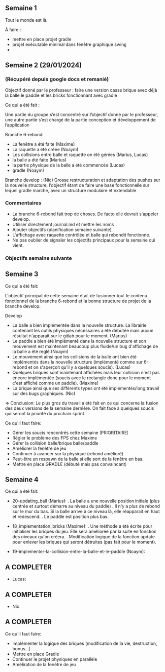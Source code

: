 ## Semaine 1

Tout le monde est là.

À faire :

- mettre en place projet gradle
- projet exécutable minimal dans fenêtre graphique swing
- 

## Semaine 2 (29/01/2024)

### (Récupéré depuis google docs et remanié)

Objectif donné par le professeur : faire une version casse brique avec déjà la balle le paddle et les bricks fonctionnant avec gradle

Ce qui a été fait : 

Une partie du groupe s’est concentré sur l’objectif donné par le professeur,
une autre partie s’est chargé de la partie conception et développement de l’application

Branche 6-rebond

- La fenêtre a été faite (Maxime)
- La raquette a été créée  (Noaym)
- Les collisions entre balle et raquette on été gérées (Marius, Lucas)
- la balle a été faite (Marius)
- la partie physique de la balle a été commencée (Lucas)
- gradle (Noaym)

Branche develop : (Nic) 
Grosse restructuration et adaptation des pushes sur la nouvelle structure, l’objectif étant de faire une base fonctionnelle sur lequel gradle marche, avec un structure modulaire et extendable 

### Commentaires

- La branche 6-rebond fait trop de choses. De facto elle devrait s'appeler develop.
- Utiliser directement journal.md et mettre les noms
- Ajouter objectifs (planification semaine suivante)
- L'affichage avec raquette contrôlée et balle qui rebondit fonctionne.
- Ne pas oublier de signaler les objectifs principaux pour la semaine qui vient.

### Objectifs semaine suivante 

## Semaine 3

Ce qui a été fait:

L'objectif principal de cette semaine était de fusionner tout le contenu fonctionnel de la branche 6-rebond et la bonne structure de projet de la branche develop.

Develop

- La balle a bien implémentée dans la nouvelle structure. La librairie contenant les outils physiques nécessaires a été débutée mais aucun résultat n'apparaît sur le gitlab pour le moment. (Marius)
- Le paddle a bien été implémenté dans la nouvelle structure et son mouvement
est maintenant beaucoup plus fluide/un bug d'affichage de la balle a été reglé.(Noaym)
- Le mouvement ainsi que les collisions de la balle ont bien été implémentés dans la nouvelle structure (implémenté comme sur 6-rebond et on s'aperçoit qu'il y a quelques soucis). (Lucas)
- Quelques briques sont maintenant affichées mais leur collision n'est pas encore implémentée (soucis avec le rectangle donc pour le
moment c'est affiché comme un paddle). (Maxime)
- La brique ainsi que ses différents types ont été implémentés/long travail sur des bugs graphiques. (Nic)

=> Conclusion: Le plus gros du travail a été fait en ce qui concerne la fusion des deux versions de la semaine dernière. On fait face à quelques soucis
qui seront la priorité du prochain sprint.

Ce qu'il faut faire:

- Gérer les soucis rencontrés cette semaine (PRIORITAIRE)
- Régler le problème des FPS chez Maxime
- Gérer la collision balle/brique balle/paddle
- Améliorer la fenêtre de jeu
- Continuer à avancer sur la physique (rebond amélioré)
- Peut-être un respawn de la balle si elle sort de la fenêtre en bas.
- Mettre en place GRADLE (débuté mais pas convaincant)

## Semaine 4

Ce qui a été fait:

- 20-updating_ball (Marius):
    . La balle a une nouvelle position initiale (plus centrée et surtout démarre au niveau du paddle)
    . Il n'y a plus de rebond sur le mur du bas. Si la balle arrive à ce niveau là, elle réapparait en haut et
    redescend.
    . Le paddle est position plus bas.

- 18_implementation_bricks (Maxime):
    . Une méthode a été écrite pour initialiser les briques du jeu. Elle sera améliorée par la suite en fonction
    des niveaux qu'on créera.
    . Modification logique de la fonction update pour enlever les briques qui seront détruites (pas fait pour
    le moment).

- 19-implementer-la-collision-entre-la-balle-et-le-paddle (Noaym):
## A COMPLETER 

- Lucas:
## A COMPLETER

- Nic:
## A COMPLETER

Ce qu'il faut faire:

- Implémenter la logique des briques (modification de la vie, destruction, bonus...)
- Mettre en place Gradle
- Continuer le projet physiques en parallèle
- Améliration de la fenêtre de jeu
